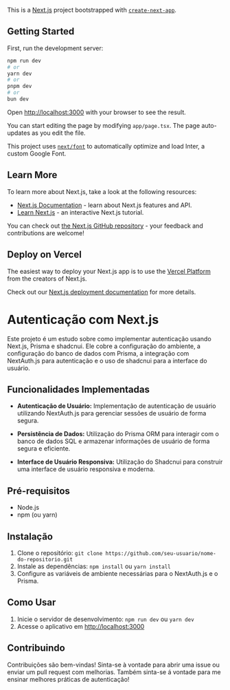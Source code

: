 This is a [Next.js](https://nextjs.org/) project bootstrapped with [`create-next-app`](https://github.com/vercel/next.js/tree/canary/packages/create-next-app).

## Getting Started

First, run the development server:

```bash
npm run dev
# or
yarn dev
# or
pnpm dev
# or
bun dev
```

Open [http://localhost:3000](http://localhost:3000) with your browser to see the result.

You can start editing the page by modifying `app/page.tsx`. The page auto-updates as you edit the file.

This project uses [`next/font`](https://nextjs.org/docs/basic-features/font-optimization) to automatically optimize and load Inter, a custom Google Font.

## Learn More

To learn more about Next.js, take a look at the following resources:

- [Next.js Documentation](https://nextjs.org/docs) - learn about Next.js features and API.
- [Learn Next.js](https://nextjs.org/learn) - an interactive Next.js tutorial.

You can check out [the Next.js GitHub repository](https://github.com/vercel/next.js/) - your feedback and contributions are welcome!

## Deploy on Vercel

The easiest way to deploy your Next.js app is to use the [Vercel Platform](https://vercel.com/new?utm_medium=default-template&filter=next.js&utm_source=create-next-app&utm_campaign=create-next-app-readme) from the creators of Next.js.

Check out our [Next.js deployment documentation](https://nextjs.org/docs/deployment) for more details.

# Autenticação com Next.js

Este projeto é um estudo sobre como implementar autenticação usando Next.js, Prisma e shadcnui. Ele cobre a configuração do ambiente, a configuração do banco de dados com Prisma, a integração com NextAuth.js para autenticação e o uso de shadcnui para a interface do usuário.



## Funcionalidades Implementadas

- **Autenticação de Usuário:** Implementação de autenticação de usuário utilizando NextAuth.js para gerenciar sessões de usuário de forma segura.
  
- **Persistência de Dados:** Utilização do Prisma ORM para interagir com o banco de dados SQL e armazenar informações de usuário de forma segura e eficiente.

- **Interface de Usuário Responsiva:** Utilização do Shadcnui para construir uma interface de usuário responsiva e moderna.

## Pré-requisitos

- Node.js
- npm (ou yarn)

## Instalação

1. Clone o repositório: `git clone https://github.com/seu-usuario/nome-do-repositorio.git`
2. Instale as dependências: `npm install` ou `yarn install`
3. Configure as variáveis de ambiente necessárias para o NextAuth.js e o Prisma.

## Como Usar

1. Inicie o servidor de desenvolvimento: `npm run dev` ou `yarn dev`
2. Acesse o aplicativo em [http://localhost:3000](http://localhost:3000)

## Contribuindo

Contribuições são bem-vindas! Sinta-se à vontade para abrir uma issue ou enviar um pull request com melhorias. Também sinta-se á vontade para me ensinar melhores práticas de autenticação!




